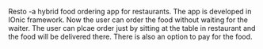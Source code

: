 Resto -a hybrid food ordering app for restaurants.
The app is developed in IOnic framework.
Now the user can order the food without waiting for the waiter. The user can plcae order just by sitting at the table in restaurant and the food will be delivered there.
There is also an option to pay for the food.
